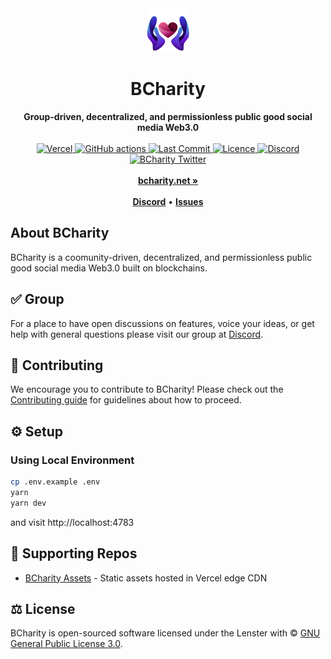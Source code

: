 <div align="center">
    <img src="public/logo.jpg" height="70" alt="BCharity Logo">
    <h1>BCharity</h1>
    <strong>Group-driven, decentralized, and permissionless public good social media Web3.0</strong>
</div>
<br>
<div align="center">
    <a href="https://vercel.com/bcharity?utm_source=BCharity&utm_campaign=oss">
        <img src="https://therealsujitk-vercel-badge.vercel.app/?app=bcharity" alt="Vercel">
    </a>
    <a href="https://deepsource.io/gh/BCharity-Net/SocialFi">
        <img src="https://deepsource.io/gl/bcharity/bcharity.svg/?label=active+issues&show_trend=true" alt="GitHub actions">
    </a>
    <a href="https://github.com/BCharity-Net/SocialFi">
        <img src="https://badgen.net/github/last-commit/bcharity/bcharity" alt="Last Commit">
    </a>
    <a href="https://github.com/BCharity-Net/SocialFi/blob/main/LICENSE">
        <img src="https://badgen.net/github/license/bcharity/bcharity" alt="Licence">
    </a>
    <a href="https://discord.gg/4vKS59q5kV">
        <img src="https://img.shields.io/discord/953679040722665512.svg?label=&logo=discord&logoColor=ffffff&color=7389D8&labelColor=6A7EC2" alt="Discord">
    </a>
    <a href="https://twitter.com/bcharityfi">
        <img src="https://img.shields.io/twitter/follow/bcharityfi?label=bcharityfi&style=flat&logo=twitter&color=1DA1F2" alt="BCharity Twitter">
    </a>
</div>
<div align="center">
    <br>
    <a href="https://bcharity.net"><b>bcharity.net »</b></a>
    <br><br>
    <a href="https://discord.gg/4vKS59q5kV"><b>Discord</b></a>
    •
    <a href="https://github.com/BCharity-Net/SocialFi/issues"><b>Issues</b></a>
</div>

## About BCharity

BCharity is a coomunity-driven, decentralized, and permissionless public good social media Web3.0 built on blockchains.

## ✅ Group

For a place to have open discussions on features, voice your ideas, or get help with general questions please visit our group at [Discord](https://discord.gg/4vKS59q5kV).

## 🤝 Contributing

We encourage you to contribute to BCharity! Please check out the [Contributing guide](CONTRIBUTING.md) for guidelines about how to proceed.

## ⚙️ Setup

### Using Local Environment

```sh
cp .env.example .env
yarn
yarn dev
```

and visit http://localhost:4783

## 🤝 Supporting Repos

- [BCharity Assets](https://github.com/bcharity/assets) - Static assets hosted in Vercel edge CDN

## ⚖️ License

BCharity is open-sourced software licensed under the Lenster with © [GNU General Public License 3.0](LICENSE).
